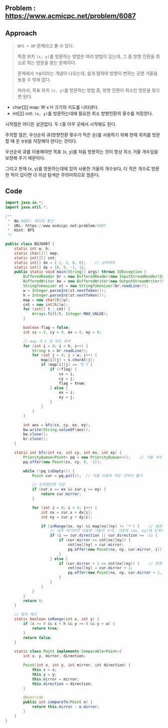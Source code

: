## Problem : https://www.acmicpc.net/problem/6087

## Approach

> `BFS + DP` 문제라고 볼 수 있다.
>
> 특정 위치 `(x, y)`를 방문하는 방법은 여러 방법이 있는데, 그 중 방향 전환을 최소로 하는 방문을 찾는 문제이다.
>
> 문제에서 `거울`이라는 개념이 나오는데, 쉽게 말하여 방향이 변하는 곳엔 거울을 놓을 수 밖에 없다.
>
> 따라서, 목표 위치 `(x, y)`를 방문하는 방법 중, 방향 전환이 최소인 방문을 찾으면 된다.

- char[][] map: W x H 크기의 지도를 나타낸다.
- int[][] cnt: `(x, y)`를 방문하는데에 필요한 최소 방향전환의 횟수를 저장한다.

시작점은 어디든 상관없다. 두 `C`중 아무 곳에서 시작해도 된다.



주의할 점은, 우선순위 큐(방향전환 횟수가 작은 순)를 사용하기 위해 현재 위치를 방문할 때 온 `방향`을 저장해야 한다는 것이다.

우선순위 큐를 이용해야만 목표 (x, y)를 처음 방문하는 것이 항상 최소 거울 개수임을 보장해 주기 때문이다.

그리고 현재 (x, y)를 방문하는데에 있어 사용한 거울의 개수보다, 더 작은 개수로 방문한 적이 있다면 더 이상 탐색은 무의미하므로 멈춘다.

## Code

```java
import java.io.*;
import java.util.*;

/**
 *  No.6087: 레이저 통신
 *  URL: https://www.acmicpc.net/problem/6087
 *  Hint: BFS
 */

public class BOJ6087 {
    static int w, h;
    static char[][] map;
    static int[][] cnt;
    static int[] dx = {-1, 1, 0, 0};    // 상하좌우
    static int[] dy = {0, 0, -1, 1};
    public static void main(String[] args) throws IOException {
        BufferedReader br = new BufferedReader(new InputStreamReader(System.in));
        BufferedWriter bw = new BufferedWriter(new OutputStreamWriter(System.out));
        StringTokenizer st = new StringTokenizer(br.readLine());
        w = Integer.parseInt(st.nextToken());
        h = Integer.parseInt(st.nextToken());
        map = new char[h][w];
        cnt = new int[h][w];
        for (int[] t : cnt) {
            Arrays.fill(t, Integer.MAX_VALUE);
        }

        boolean flag = false;
        int cx = 0, cy = 0, ex = 0, ey = 0;

        // map 과 C 의 위치 파악
        for (int i = 0; i < h; i++) {
            String s = br.readLine();
            for (int j = 0; j < w; j++) {
                map[i][j] = s.charAt(j);
                if (map[i][j] == 'C') {
                    if (!flag) {
                        cx = i;
                        cy = j;
                        flag = true;
                    } else {
                        ex = i;
                        ey = j;
                    }
                }
            }
        }

        int ans = bfs(cx, cy, ex, ey);
        bw.write(String.valueOf(ans));
        bw.close();
        br.close();
    }

    static int bfs(int cx, int cy, int ex, int ey) {
        PriorityQueue<Point> pq = new PriorityQueue<>();    // 거울 개수 작은 순 우선
        pq.offer(new Point(cx, cy, 0, -1));

        while (!pq.isEmpty()) {
            Point cur = pq.poll();  // 거울 사용이 적은 것부터 뽑기

            // 도착했으면 리턴
            if (cur.x == ex && cur.y == ey) {
                return cur.mirror;
            }

            for (int i = 0; i < 4; i++) {
                int nx = cur.x + dx[i];
                int ny = cur.y + dy[i];

                if (inRange(nx, ny) && map[nx][ny] != '*') {    // 범위 안쪽이며, 벽이 아니면
                    // 내가 여기까지 사용한 거울의 수가, 기존에 (nx, ny)에 도착하기까지 사용한 거울의 수보다 크면 더이상 탐색이 무의미
                    if (i == cur.direction || cur.direction == -1) {    // 방향이 같으면 거울개수 유지
                        if (cur.mirror <= cnt[nx][ny]) {
                            cnt[nx][ny] = cur.mirror;
                            pq.offer(new Point(nx, ny, cur.mirror, i));
                        }
                    } else {
                        if (cur.mirror + 1 <= cnt[nx][ny]) {    // 방향이 다르면 거울개수 추가
                            cnt[nx][ny] = cur.mirror + 1;
                            pq.offer(new Point(nx, ny, cur.mirror + 1, i));
                        }
                    }
                }
            }
        }
        return 0;
    }

    // 범위 체크
    static boolean inRange(int x, int y) {
        if (x >= 0 && x < h && y >= 0 && y < w) {
            return true;
        }
        return false;
    }

    static class Point implements Comparable<Point>{
        int x, y, mirror, direction;

        Point(int x, int y, int mirror, int direction) {
            this.x = x;
            this.y = y;
            this.mirror = mirror;
            this.direction = direction;
        }

        @Override
        public int compareTo(Point o) {
            return this.mirror - o.mirror;
        }
    }
}
```

